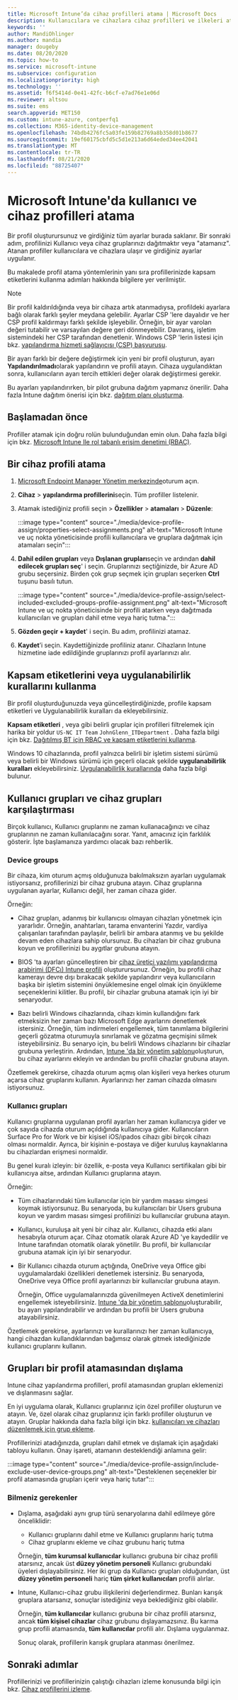 ```yaml
---
title: Microsoft Intune’da cihaz profilleri atama | Microsoft Docs
description: Kullanıcılara ve cihazlara cihaz profilleri ve ilkeleri atamak için Microsoft Endpoint Manager yönetim merkezini kullanın. Microsoft Intune'da grupları bir profil atamasının dışında tutmayı öğrenin.
keywords: ''
author: MandiOhlinger
ms.author: mandia
manager: dougeby
ms.date: 08/20/2020
ms.topic: how-to
ms.service: microsoft-intune
ms.subservice: configuration
ms.localizationpriority: high
ms.technology: ''
ms.assetid: f6f5414d-0e41-42fc-b6cf-e7ad76e1e06d
ms.reviewer: altsou
ms.suite: ems
search.appverid: MET150
ms.custom: intune-azure, contperfq1
ms.collection: M365-identity-device-management
ms.openlocfilehash: 74bdb4276fc5a03fe159b82769a8b358d01b8677
ms.sourcegitcommit: 19ef60175cbfd5c5d1e213a6d64eded34ee42041
ms.translationtype: MT
ms.contentlocale: tr-TR
ms.lasthandoff: 08/21/2020
ms.locfileid: "88725407"
---
```

# <a name="assign-user-and-device-profiles-in-microsoft-intune"></a>Microsoft Intune'da kullanıcı ve cihaz profilleri atama

Bir profil oluşturursunuz ve girdiğiniz tüm ayarlar burada saklanır. Bir sonraki adım, profilinizi Kullanıcı veya cihaz gruplarınızı dağıtmaktır veya "atamanız". Atanan profiller kullanıcılara ve cihazlara ulaşır ve girdiğiniz ayarlar uygulanır.

Bu makalede profil atama yöntemlerinin yanı sıra profillerinizde kapsam etiketlerini kullanma adımları hakkında bilgilere yer verilmiştir.

> [!NOTE]  
> Bir profil kaldırıldığında veya bir cihaza artık atanmadıysa, profildeki ayarlara bağlı olarak farklı şeyler meydana gelebilir. Ayarlar CSP 'lere dayalıdır ve her CSP profil kaldırmayı farklı şekilde işleyebilir. Örneğin, bir ayar varolan değeri tutabilir ve varsayılan değere geri dönmeyebilir. Davranış, işletim sistemindeki her CSP tarafından denetlenir. Windows CSP 'lerin listesi için bkz. [yapılandırma hizmeti sağlayıcısı (CSP) başvurusu](https://docs.microsoft.com/windows/client-management/mdm/configuration-service-provider-reference).
>
> Bir ayarı farklı bir değere değiştirmek için yeni bir profil oluşturun, ayarı **Yapılandırılmadı**olarak yapılandırın ve profili atayın. Cihaza uygulandıktan sonra, kullanıcıların ayarı tercih ettikleri değer olarak değiştirmesi gerekir.
>
> Bu ayarları yapılandırırken, bir pilot grubuna dağıtım yapmanız önerilir. Daha fazla Intune dağıtım önerisi için bkz. [dağıtım planı oluşturma](../fundamentals/planning-guide-rollout-plan.md).

## <a name="before-you-begin"></a>Başlamadan önce

Profiller atamak için doğru rolün bulunduğundan emin olun. Daha fazla bilgi için bkz. [Microsoft Intune Ile rol tabanlı erişim denetimi (RBAC)](../fundamentals/role-based-access-control.md).

## <a name="assign-a-device-profile"></a>Bir cihaz profili atama

1. [Microsoft Endpoint Manager Yönetim merkezinde](https://go.microsoft.com/fwlink/?linkid=2109431)oturum açın.
2. **Cihaz**  >  **yapılandırma profillerini**seçin. Tüm profiller listelenir.
3. Atamak istediğiniz profili seçin > **Özellikler**  >  **atamaları**  >  **Düzenle**:

    :::image type="content" source="./media/device-profile-assign/properties-select-assignments.png" alt-text="Microsoft Intune ve uç nokta yöneticisinde profili kullanıcılara ve gruplara dağıtmak için atamaları seçin":::

4. **Dahil edilen grupları** veya **Dışlanan grupları**seçin ve ardından **dahil edilecek grupları seç**' i seçin. Gruplarınızı seçtiğinizde, bir Azure AD grubu seçersiniz. Birden çok grup seçmek için grupları seçerken **Ctrl** tuşunu basılı tutun.

    :::image type="content" source="./media/device-profile-assign/select-included-excluded-groups-profile-assignment.png" alt-text="Microsoft Intune ve uç nokta yöneticisinde bir profili atarken veya dağıtmada kullanıcıları ve grupları dahil etme veya hariç tutma.":::

5. **Gözden geçir + kaydet**' i seçin. Bu adım, profilinizi atamaz.
6. **Kaydet**’i seçin. Kaydettiğinizde profiliniz atanır. Cihazların Intune hizmetine iade edildiğinde gruplarınızı profil ayarlarınızı alır.

<!-- MandiA 8.20.20: Commenting out this section, as it may not be in the fullscreen changes. Working with engineering/PM to confirm.

### Evaluate how many users are targeted

When you assign the profile, you can also **Evaluate** how many users are affected. This feature calculates users; it doesn't calculate devices.

1. In the admin center, select **Devices** > **Configuration profiles**.
2. Select a profile > **Assignments** > **Evaluate**. A message shows you how many users are targeted by this profile.

If the **Evaluate** button is grayed out, make sure the profile is assigned to one or more groups.

-->

## <a name="use-scope-tags-or-applicability-rules"></a>Kapsam etiketlerini veya uygulanabilirlik kurallarını kullanma

Bir profil oluşturduğunuzda veya güncelleştirdiğinizde, profile kapsam etiketleri ve Uygulanabilirlik kuralları da ekleyebilirsiniz.

**Kapsam etiketleri** , veya gibi belirli gruplar için profilleri filtrelemek için harika bir yoldur `US-NC IT Team` `JohnGlenn_ITDepartment` . Daha fazla bilgi için bkz. [Dağıtılmış BT için RBAC ve kapsam etiketlerini kullanma](../fundamentals/scope-tags.md).

Windows 10 cihazlarında, profil yalnızca belirli bir işletim sistemi sürümü veya belirli bir Windows sürümü için geçerli olacak şekilde **uygulanabilirlik kuralları** ekleyebilirsiniz. [Uygulanabilirlik kurallarında](device-profile-create.md#applicability-rules) daha fazla bilgi bulunur.

## <a name="user-groups-vs-device-groups"></a>Kullanıcı grupları ve cihaz grupları karşılaştırması

Birçok kullanıcı, Kullanıcı gruplarını ne zaman kullanacağınızı ve cihaz gruplarının ne zaman kullanılacağını sorar. Yanıt, amacınız için farklılık gösterir. İşte başlamanıza yardımcı olacak bazı rehberlik.

### <a name="device-groups"></a>Device groups

Bir cihaza, kim oturum açmış olduğunuza bakılmaksızın ayarları uygulamak istiyorsanız, profillerinizi bir cihaz grubuna atayın. Cihaz gruplarına uygulanan ayarlar, Kullanıcı değil, her zaman cihaza gider.

Örneğin:

- Cihaz grupları, adanmış bir kullanıcısı olmayan cihazları yönetmek için yararlıdır. Örneğin, anahtarları, tarama envanterini Yazdır, vardiya çalışanları tarafından paylaşılır, belirli bir ambara atanmış ve bu şekilde devam eden cihazlara sahip olursunuz. Bu cihazları bir cihaz grubuna koyun ve profillerinizi bu aygıtlar grubuna atayın.

- BIOS 'ta ayarları güncelleştiren bir [cihaz üretici yazılımı yapılandırma arabirimi (DFCı) Intune profili](device-firmware-configuration-interface-windows.md) oluşturursunuz. Örneğin, bu profili cihaz kamerayı devre dışı bırakacak şekilde yapılandırır veya kullanıcıların başka bir işletim sistemini önyüklemesine engel olmak için önyükleme seçeneklerini kilitler. Bu profil, bir cihazlar grubuna atamak için iyi bir senaryodur.

- Bazı belirli Windows cihazlarında, cihazı kimin kullandığını fark etmeksizin her zaman bazı Microsoft Edge ayarlarını denetlemek istersiniz. Örneğin, tüm indirmeleri engellemek, tüm tanımlama bilgilerini geçerli gözatma oturumuyla sınırlamak ve gözatma geçmişini silmek isteyebilirsiniz. Bu senaryo için, bu belirli Windows cihazlarını bir cihazlar grubuna yerleştirin. Ardından, [Intune 'da bir yönetim şablonu](administrative-templates-windows.md)oluşturun, bu cihaz ayarlarını ekleyin ve ardından bu profili cihazlar grubuna atayın.

Özetlemek gerekirse, cihazda oturum açmış olan kişileri veya herkes oturum açarsa cihaz gruplarını kullanın. Ayarlarınızı her zaman cihazda olmasını istiyorsunuz.

### <a name="user-groups"></a>Kullanıcı grupları

Kullanıcı gruplarına uygulanan profil ayarları her zaman kullanıcıya gider ve çok sayıda cihazda oturum açıldığında kullanıcıya gider. Kullanıcıların Surface Pro for Work ve bir kişisel iOS/ıpados cihazı gibi birçok cihazı olması normaldir. Ayrıca, bir kişinin e-postaya ve diğer kuruluş kaynaklarına bu cihazlardan erişmesi normaldir.

Bu genel kuralı izleyin: bir özellik, e-posta veya Kullanıcı sertifikaları gibi bir kullanıcıya aitse, ardından Kullanıcı gruplarına atayın.

Örneğin:

- Tüm cihazlarındaki tüm kullanıcılar için bir yardım masası simgesi koymak istiyorsunuz. Bu senaryoda, bu kullanıcıları bir Users grubuna koyun ve yardım masası simgesi profilinizi bu kullanıcılar grubuna atayın.
- Kullanıcı, kuruluşa ait yeni bir cihaz alır. Kullanıcı, cihazda etki alanı hesabıyla oturum açar. Cihaz otomatik olarak Azure AD 'ye kaydedilir ve Intune tarafından otomatik olarak yönetilir. Bu profil, bir kullanıcılar grubuna atamak için iyi bir senaryodur.
- Bir Kullanıcı cihazda oturum açtığında, OneDrive veya Office gibi uygulamalardaki özellikleri denetlemek istersiniz. Bu senaryoda, OneDrive veya Office profil ayarlarınızı bir kullanıcılar grubuna atayın.

  Örneğin, Office uygulamalarınızda güvenilmeyen ActiveX denetimlerini engellemek isteyebilirsiniz. [Intune 'da bir yönetim şablonu](administrative-templates-windows.md)oluşturabilir, bu ayarı yapılandırabilir ve ardından bu profili bir Users grubuna atayabilirsiniz.

Özetlemek gerekirse, ayarlarınızı ve kurallarınızı her zaman kullanıcıya, hangi cihazdan kullandıklarından bağımsız olarak gitmek istediğinizde kullanıcı gruplarını kullanın.

## <a name="exclude-groups-from-a-profile-assignment"></a>Grupları bir profil atamasından dışlama

Intune cihaz yapılandırma profilleri, profil atamasından grupları eklemenizi ve dışlanmasını sağlar.

En iyi uygulama olarak, Kullanıcı gruplarınız için özel profiller oluşturun ve atayın. Ve, özel olarak cihaz gruplarınız için farklı profiller oluşturun ve atayın. Gruplar hakkında daha fazla bilgi için bkz. [kullanıcıları ve cihazları düzenlemek için grup ekleme](../fundamentals/groups-add.md).

Profillerinizi atadığınızda, grupları dahil etmek ve dışlamak için aşağıdaki tabloyu kullanın. Onay işareti, atamanın desteklendiği anlamına gelir:

:::image type="content" source="./media/device-profile-assign/include-exclude-user-device-groups.png" alt-text="Desteklenen seçenekler bir profil atamasında grupları içerir veya hariç tutar":::

### <a name="what-you-should-know"></a>Bilmeniz gerekenler

- Dışlama, aşağıdaki aynı grup türü senaryolarına dahil edilmeye göre önceliklidir:

  - Kullanıcı gruplarını dahil etme ve Kullanıcı gruplarını hariç tutma
  - Cihaz gruplarını ekleme ve cihaz grubunu hariç tutma

  Örneğin, **tüm kurumsal kullanıcılar** kullanıcı grubuna bir cihaz profili atarsınız, ancak üst **düzey yönetim personeli** Kullanıcı grubundaki üyeleri dışlayabilirsiniz. Her iki grup da Kullanıcı grupları olduğundan, üst **düzey yönetim personeli** hariç **tüm şirket kullanıcıları** profili alırlar.

- Intune, Kullanıcı-cihaz grubu ilişkilerini değerlendirmez. Bunları karışık gruplara atarsanız, sonuçlar istediğiniz veya beklediğiniz gibi olabilir.

  Örneğin, **tüm kullanıcılar** kullanıcı grubuna bir cihaz profili atarsınız, ancak **tüm kişisel cihazlar** cihaz grubunu dışlayamazsınız. Bu karma grup profili atamasında, **tüm kullanıcılar** profili alır. Dışlama uygulanmaz.

  Sonuç olarak, profillerin karışık gruplara atanması önerilmez.

## <a name="next-steps"></a>Sonraki adımlar

Profillerinizi ve profillerinizin çalıştığı cihazları izleme konusunda bilgi için bkz. [Cihaz profillerini izleme](device-profile-monitor.md).
